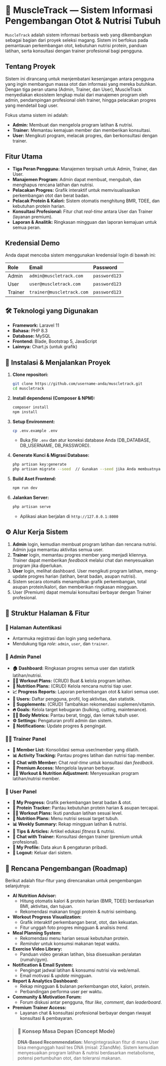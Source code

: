 

# 💪 MuscleTrack — Sistem Informasi Pengembangan Otot & Nutrisi Tubuh

`MuscleTrack` adalah sistem informasi berbasis web yang dikembangkan sebagai bagian dari proyek seleksi magang. Sistem ini berfokus pada pemantauan perkembangan otot, kebutuhan nutrisi protein, panduan latihan, serta konsultasi dengan trainer profesional bagi pengguna.

## Tentang Proyek

Sistem ini dirancang untuk menjembatani kesenjangan antara pengguna yang ingin membangun massa otot dan informasi yang mereka butuhkan. Dengan tiga peran utama (Admin, Trainer, dan User), MuscleTrack menyediakan ekosistem lengkap mulai dari manajemen program oleh admin, pendampingan profesional oleh trainer, hingga pelacakan progres yang mendetail bagi user.

Fokus utama sistem ini adalah:

  * **Admin:** Membuat dan mengelola program latihan & nutrisi.
  * **Trainer:** Memantau kemajuan member dan memberikan konsultasi.
  * **User:** Mengikuti program, melacak progres, dan berkonsultasi dengan trainer.

## Fitur Utama

  * **Tiga Peran Pengguna:** Manajemen terpisah untuk Admin, Trainer, dan User.
  * **Manajemen Program:** Admin dapat membuat, mengubah, dan menghapus rencana latihan dan nutrisi.
  * **Pelacakan Progres:** Grafik interaktif untuk memvisualisasikan perkembangan otot dan berat badan.
  * **Pelacak Protein & Kalori:** Sistem otomatis menghitung BMR, TDEE, dan kebutuhan protein harian.
  * **Konsultasi Profesional:** Fitur chat *real-time* antara User dan Trainer (layanan premium).
  * **Laporan & Analitik:** Ringkasan mingguan dan laporan kemajuan untuk semua peran.

## Kredensial Demo

Anda dapat mencoba sistem menggunakan kredensial login di bawah ini:

| Role | Email | Password |
| :--- | :--- | :--- |
| Admin | `admin@muscletrack.com` | `password123` |
| User | `user@muscletrack.com` | `password123` |
| Trainer | `trainer@muscletrack.com` | `password123` |

## 🛠️ Teknologi yang Digunakan

  * **Framework:** Laravel 11
  * **Bahasa:** PHP 8.3
  * **Database:** MySQL
  * **Frontend:** Blade, Bootstrap 5, JavaScript
  * **Lainnya:** Chart.js (untuk grafik)

## 🚀 Instalasi & Menjalankan Proyek

1.  **Clone repositori:**

    ```bash
    git clone https://github.com/username-anda/muscletrack.git
    cd muscletrack
    ```

2.  **Install dependensi (Composer & NPM):**

    ```bash
    composer install
    npm install
    ```

3.  **Setup Environment:**

    ```bash
    cp .env.example .env
    ```

      * Buka *file* `.env` dan atur koneksi database Anda (DB\_DATABASE, DB\_USERNAME, DB\_PASSWORD).

4.  **Generate Kunci & Migrasi Database:**

    ```bash
    php artisan key:generate
    php artisan migrate --seed  // Gunakan --seed jika Anda membuatnya
    ```

5.  **Build Aset Frontend:**

    ```bash
    npm run dev
    ```

6.  **Jalankan Server:**

    ```bash
    php artisan serve
    ```

      * Aplikasi akan berjalan di `http://127.0.0.1:8000`

## ⚙️ Alur Kerja Sistem

1.  **Admin** login, kemudian membuat program latihan dan rencana nutrisi. Admin juga memantau aktivitas semua user.
2.  **Trainer** login, memantau progres member yang menjadi kliennya. Trainer dapat memberikan *feedback* melalui chat dan menyesuaikan program jika diperlukan.
3.  **User** login, melihat dashboard. User mengikuti program latihan, meng-update progres harian (latihan, berat badan, asupan nutrisi).
4.  Sistem secara otomatis menampilkan grafik perkembangan, total asupan protein/kalori, dan memberikan ringkasan mingguan.
5.  User (Premium) dapat memulai konsultasi berbayar dengan Trainer profesional.

## 🧭 Struktur Halaman & Fitur

### 🔐 Halaman Autentikasi

  * Antarmuka registrasi dan login yang sederhana.
  * Mendukung tiga *role*: `admin`, `user`, dan `trainer`.

### 👑 Admin Panel

  * **🏠 Dashboard:** Ringkasan progres semua user dan statistik latihan/nutrisi.
  * **🏋️‍♂️ Workout Plans:** (CRUD) Buat & kelola program latihan.
  * **🍗 Nutrition Plans:** (CRUD) Kelola rencana nutrisi tiap user.
  * **📈 Progress Reports:** Laporan perkembangan otot & kalori semua user.
  * **👥 Users:** Daftar pengguna, profil, log aktivitas, dan statistik.
  * **💊 Supplements:** (CRUD) Tambahkan rekomendasi suplemen/vitamin.
  * **🔥 Goals:** Kelola target kebugaran (bulking, cutting, maintenance).
  * **🧍‍♂️ Body Metrics:** Pantau berat, tinggi, dan lemak tubuh user.
  * **⚙️ Settings:** Pengaturan profil admin dan sistem.
  * **🔔 Notifications:** Update progres & pengingat.

### 🏋️‍♂️ Trainer Panel

  * **👥 Member List:** Konsolidasi semua user/member yang dilatih.
  * **📊 Activity Tracking:** Pantau progres latihan dan nutrisi tiap member.
  * **💬 Chat with Member:** Chat *real-time* untuk konsultasi dan *feedback*.
  * **💎 Premium Access:** Mengelola layanan berbayar.
  * **🏋️‍♂️ Workout & Nutrition Adjustment:** Menyesuaikan program latihan/nutrisi member.

### 💪 User Panel

  * **💪 My Progress:** Grafik perkembangan berat badan & otot.
  * **🥩 Protein Tracker:** Pantau kebutuhan protein harian & asupan tercapai.
  * **🏋️‍♀️ Workout Plans:** Ikuti panduan latihan sesuai level.
  * **🥗 Nutrition Plans:** Menu nutrisi sesuai target tubuh.
  * **📊 Weekly Summary:** Rekap mingguan latihan & nutrisi.
  * **🧠 Tips & Articles:** Artikel edukasi *fitness* & nutrisi.
  * **💬 Chat with Trainer:** Konsultasi dengan trainer (premium untuk profesional).
  * **👤 My Profile:** Data akun & pengaturan pribadi.
  * **🚪 Logout:** Keluar dari sistem.

## 🧩 Rencana Pengembangan (Roadmap)

Berikut adalah fitur-fitur yang direncanakan untuk pengembangan selanjutnya:

  * **AI Nutrition Advisor:**
      * Hitung otomatis kalori & protein harian (BMR, TDEE) berdasarkan BMI, aktivitas, dan tujuan.
      * Rekomendasi makanan tinggi protein & nutrisi seimbang.
  * **Workout Progress Visualization:**
      * Grafik interaktif perkembangan berat, otot, dan kekuatan.
      * Fitur unggah foto progres mingguan & analisis *trend*.
  * **Meal Planning System:**
      * Rekomendasi menu harian sesuai kebutuhan protein.
      * *Reminder* untuk konsumsi makanan tepat waktu.
  * **Exercise Video Library:**
      * Panduan video gerakan latihan, bisa disesuaikan peralatan (rumah/gym).
  * **Notification & Email System:**
      * Pengingat jadwal latihan & konsumsi nutrisi via web/email.
      * Email motivasi & *update* mingguan.
  * **Report & Analytics Dashboard:**
      * Rekap mingguan & bulanan perkembangan otot, kalori, protein.
      * Perbandingan performa user per waktu.
  * **Community & Motivation Forum:**
      * Forum diskusi antar pengguna, fitur *like*, *comment*, dan *leaderboard*.
  * **Premium Trainer Access:**
      * Layanan chat & konsultasi profesional berbayar dengan riwayat konsultasi & pembayaran.

> ### 🧠 Konsep Masa Depan (Concept Mode)
>
> **DNA-Based Recommendation:** Mengintegrasikan fitur di mana User bisa mengunggah hasil tes DNA (misal: 23andMe). Sistem kemudian menyesuaikan program latihan & nutrisi berdasarkan metabolisme, potensi pertumbuhan otot, dan toleransi makanan.
